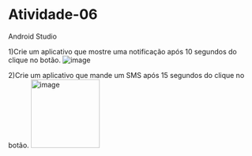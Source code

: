# Atividade-06
Android Studio

1)Crie um aplicativo que mostre uma notificação após 10 segundos do clique no botão.
![image](https://user-images.githubusercontent.com/53456180/229596546-ebdf7a30-702d-45ce-8f39-017aabc0ec39.png)


2)Crie um aplicativo que mande um SMS após 15 segundos do clique no botão.
<img width="139" alt="image" src="https://user-images.githubusercontent.com/53456180/229610369-116c92f7-2183-4a2a-a003-494db325e98c.png">
